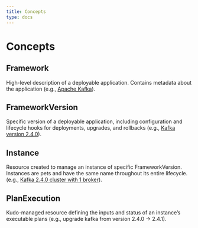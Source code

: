 ```yaml
---
title: Concepts
type: docs
---
```


# Concepts

## Framework

High-level description of a deployable application. Contains metadata about the application (e.g., [Apache Kafka](https://github.com/kudobuilder/kudo/blob/master/config/samples/kafka-framework.yaml)).

## FrameworkVersion

Specific version of a deployable application, including configuration and lifecycle hooks for deployments, upgrades, and rollbacks (e.g., [Kafka version 2.4.0](https://github.com/kudobuilder/kudo/blob/master/config/samples/kafka-frameworkversion.yaml)).

## Instance

Resource created to manage an instance of specific FrameworkVersion. Instances are pets and have the same name throughout its entire lifecycle. (e.g., [Kafka 2.4.0 cluster with 1 broker](https://github.com/kudobuilder/kudo/blob/master/config/samples/kafka-instance.yaml)).

## PlanExecution

Kudo-managed resource defining the inputs and status of an instance’s executable plans (e.g., upgrade kafka from version 2.4.0 -> 2.4.1).